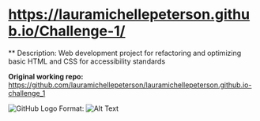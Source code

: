 # https://lauramichellepeterson.github.io/Challenge-1/

** Description: 
Web development project for refactoring and optimizing basic HTML and CSS for accessibility standards

**Original working repo:**
https://github.com/lauramichellepeterson/lauramichellepeterson.github.io-challenge_1

![GitHub Logo](/images/logo.png)
Format: ![Alt Text](url)